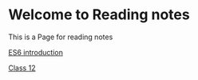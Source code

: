 # Welcome to Reading notes
This is a Page for reading notes

[ES6 introduction](ES6intro.md)

[Class 12](class12.md)
